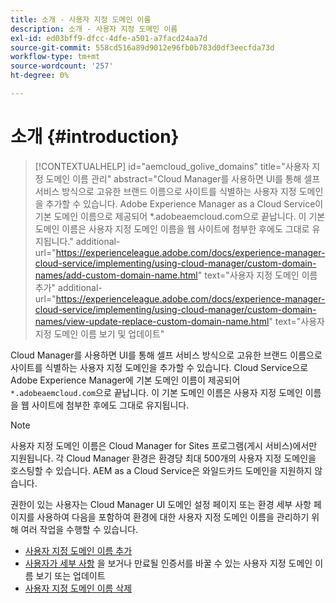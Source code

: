 ```yaml
---
title: 소개 - 사용자 지정 도메인 이름
description: 소개 - 사용자 지정 도메인 이름
exl-id: ed03bff9-dfcc-4dfe-a501-a7facd24aa7d
source-git-commit: 558cd516a89d9012e96fb0b783d0df3eecfda73d
workflow-type: tm+mt
source-wordcount: '257'
ht-degree: 0%

---
```


# 소개 {#introduction}

>[!CONTEXTUALHELP]
>id="aemcloud_golive_domains"
>title="사용자 지정 도메인 이름 관리"
>abstract="Cloud Manager를 사용하면 UI를 통해 셀프 서비스 방식으로 고유한 브랜드 이름으로 사이트를 식별하는 사용자 지정 도메인을 추가할 수 있습니다. Adobe Experience Manager as a Cloud Service이 기본 도메인 이름으로 제공되어 *.adobeaemcloud.com으로 끝납니다. 이 기본 도메인 이름은 사용자 지정 도메인 이름을 웹 사이트에 첨부한 후에도 그대로 유지됩니다."
>additional-url="https://experienceleague.adobe.com/docs/experience-manager-cloud-service/implementing/using-cloud-manager/custom-domain-names/add-custom-domain-name.html" text="사용자 지정 도메인 이름 추가"
>additional-url="https://experienceleague.adobe.com/docs/experience-manager-cloud-service/implementing/using-cloud-manager/custom-domain-names/view-update-replace-custom-domain-name.html" text="사용자 지정 도메인 이름 보기 및 업데이트"

Cloud Manager를 사용하면 UI를 통해 셀프 서비스 방식으로 고유한 브랜드 이름으로 사이트를 식별하는 사용자 지정 도메인을 추가할 수 있습니다. Cloud Service으로 Adobe Experience Manager에 기본 도메인 이름이 제공되어 `*.adobeaemcloud.com`으로 끝납니다. 이 기본 도메인 이름은 사용자 지정 도메인 이름을 웹 사이트에 첨부한 후에도 그대로 유지됩니다.

>[!NOTE]
>사용자 지정 도메인 이름은 Cloud Manager for Sites 프로그램(게시 서비스)에서만 지원됩니다. 각 Cloud Manager 환경은 환경당 최대 500개의 사용자 지정 도메인을 호스팅할 수 있습니다. AEM as a Cloud Service은 와일드카드 도메인을 지원하지 않습니다.

권한이 있는 사용자는 Cloud Manager UI 도메인 설정 페이지 또는 환경 세부 사항 페이지를 사용하여 다음을 포함하여 환경에 대한 사용자 지정 도메인 이름을 관리하기 위해 여러 작업을 수행할 수 있습니다.

* [사용자 지정 도메인 이름 추가](/help/implementing/cloud-manager/custom-domain-names/add-custom-domain-name.md)
* [사용자가 세부 사항](/help/implementing/cloud-manager/custom-domain-names/view-update-replace-custom-domain-name.md) 을 보거나 만료될 인증서를 바꿀 수 있는 사용자 지정 도메인 이름 보기 또는 업데이트
* [사용자 지정 도메인 이름 삭제](/help/implementing/cloud-manager/custom-domain-names/delete-custom-domain-name.md)

